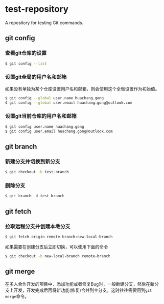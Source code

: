# test-repository
A repository for testing Git commands.

## git config

### 查看git仓库的设置

```sh
$ git config --list
```
### 设置git全局的用户名和邮箱

如果没有单独为某个仓库设置用户名和邮箱，则会使用这个全局设置作为初始值。

```sh
$ git config --global user.name huachang.gong
$ git config --global user.email huachang.gong@outlook.com
```

### 设置git当前仓库的用户名和邮箱

```sh
$ git config user.name huachang.gong
$ git config user.email huachang.gong@outlook.com
```

## git branch

### 新建分支并切换到新分支

```sh
$ git checkout -b test-branch
```

### 删除分支

```sh
$ git branch -d test-branch
```

## git fetch

### 拉取远程分支并创建本地分支

```sh
$ git fetch origin remote-branch:new-local-branch
```

如果需要在创建分支后立即切换，可以使用下面的命令

```sh
$ git checkout -b new-local-branch remote-branch
```

## git merge

在多人合作开发的项目中，添加功能或者修复Bug时，一般新建分支，然后在新分支上开发，开发完成后再将新功能(修复)合并到主分支，这时往往需要用到`git merge`命令。
